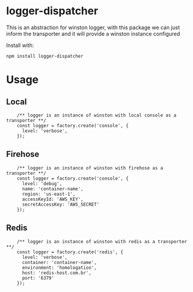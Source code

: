 # logger-dispatcher

This is an abstraction for winston logger, with this package we can just inform the transporter and it will provide a winston instance configured

Install with:

```
npm install logger-dispatcher
```

# Usage

## Local

```
    /** logger is an instance of winston with local console as a transporter **/
    const logger = factory.create('console', {
      level: 'verbose',
    });
```

## Firehose

```
    /** logger is an instance of winston with firehose as a transporter **/
    const logger = factory.create('console', {
      level: 'debug',
      name: 'container-name',
      region: 'us-east-1',
      accessKeyId: 'AWS_KEY',
      secretAccessKey: 'AWS_SECRET'
    });
```

## Redis

```
    /** logger is an instance of winston with redis as a transporter **/
    const logger = factory.create('redis', {
      level: 'verbose',
      container: 'container-name',
      environment: 'homologation',
      host: 'redis-host.com.br',
      port: '6379'
    });
```
